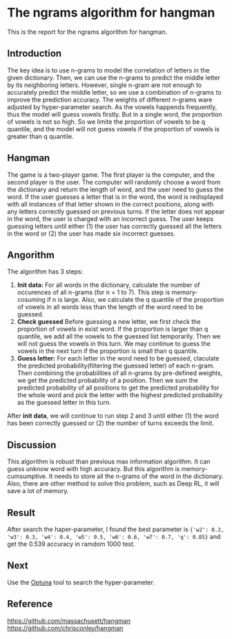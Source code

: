 # The ngrams algorithm for hangman

This is the report for the ngrams algorithm for hangman.

## Introduction

The key idea is to use n-grams to model the correlation of letters in the given dictionary. Then, we can use the n-grams to predict the middle letter by its neighboring letters. However, single n-gram are not enough to accurately predict the middle letter, so we use a combination of n-grams to improve the prediction accuracy. The weights of different n-grams ware adjusted by hyper-parameter search. As the vowels happends frequently, thus the model will guess vowels firstly. But in a single word, the proportion of vowels is not so high. So we limite the proportion of vowels to be q quantile, and the model will not guess vowels if the proportion of vowels is greater than q quantile.

## Hangman

The game is a two-player game. The first player is the computer, and the second player is the user. The computer will randomly choose a word from the dictionary and return the length of word, and the user need to guess the word. If the user guesses a letter that is in the word, the word is redisplayed with all instances of that letter shown in the correct positions, along with any letters correctly guessed on previous turns. If the letter does not appear in the word, the user is charged with an incorrect guess. The user keeps guessing letters until either (1) the user has correctly guessed all the letters in the word or (2) the user has made six incorrect guesses.

## Angorithm

The algorithm has 3 steps:

1. **Init data:** For all words in the dictionary, calculate the number of occurences of all n-grams (for n = 1 to 7). This step is memory-cosuming if n is large. Also, we calculate the q quantile of the proportion of vowels in all words less than the length of the word need to be guessed.
2. **Check guessed** Before guessing a new letter, we first check the proportion of vowels in exist word. If the proportion is larger than q quantile, we add all the vowels to the guessed list temporarily. Then we will not guess the vowels in this turn. We may continue to guess the vowels in the next turn if the proportion is small than q quantile.
3. **Guess letter:** For each letter in the word need to be guessed, claculate the predicted probability(filtering the guessed letter) of each n-gram. Then combining the probabilities of all n-grams by pre-defined weights, we get the predicted probability of a position. Then we sum the predicted probability of all positions to get the predicted probability for the whole word and pick the letter with the highest predicted probability as the guessed letter in this turn.

After **init data**, we will continue to run step 2 and 3 until either (1) the word has been correctly guessed or (2) the number of turns exceeds the limit.

## Discussion

This algorithm is robust than previous max information algorithm. It can guess unknow word with high accuracy. But this algorithm is memory-cumsumptive. It needs to store all the n-grams of the word in the dictionary. Also, there are other method to solve this problem, such as Deep RL, it will save a lot of memory.

## Result

After search the haper-parameter, I found the best parameter is `{'w2': 0.2, 'w3': 0.3, 'w4': 0.4, 'w5': 0.5, 'w6': 0.6, 'w7': 0.7, 'q': 0.85}` and get the 0.539 accuracy in ramdom 1000 test.

## Next

Use the [Optuna](https://zh-cn.optuna.org/tutorial/configurations.html) tool to search the hyper-parameter.

## Reference

https://github.com/massachusett/hangman
https://github.com/chrisconley/hangman
